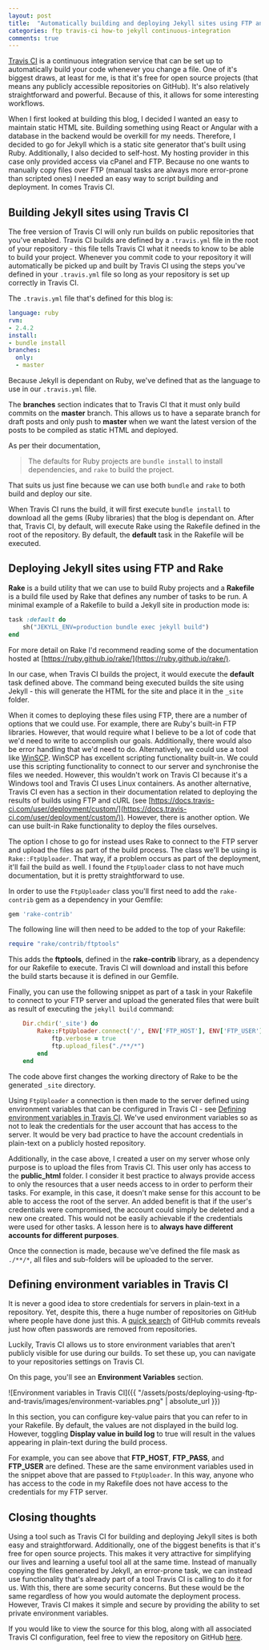 ```yaml
---
layout: post
title:  "Automatically building and deploying Jekyll sites using FTP and Travis CI"
categories: ftp travis-ci how-to jekyll continuous-integration
comments: true
---
```


[Travis CI](https://travis-ci.org/) is a continuous integration service that can be set up to automatically build your code whenever you change a file. One of it's biggest draws, at least for me, is that it's free for open source projects (that means any publicly accessible repositories on GitHub). It's also relatively straightforward and powerful. Because of this, it allows for some interesting workflows.

When I first looked at building this blog, I decided I wanted an easy to maintain static HTML site. Building something using React or Angular with a database in the backend would be overkill for my needs. Therefore, I decided to go for Jekyll which is a static site generator that's built using Ruby. Additionally, I also decided to self-host. My hosting provider in this case only provided access via cPanel and FTP. Because no one wants to manually copy files over FTP (manual tasks are always more error-prone than scripted ones) I needed an easy way to script building and deployment. In comes Travis CI.

## Building Jekyll sites using Travis CI
The free version of Travis CI will only run builds on public repositories that you've enabled. Travis CI builds are defined by a `.travis.yml` file in the root of your repository - this file tells Travis CI what it needs to know to be able to build your project. Whenever you commit code to your repository it will automatically be picked up and built by Travis CI using the steps you've defined in your `.travis.yml` file so long as your repository is set up correctly in Travis CI. 

The `.travis.yml` file that's defined for this blog is:

```yaml
language: ruby
rvm:
- 2.4.2
install:
- bundle install
branches:
  only:
  - master
```

Because Jekyll is dependant on Ruby, we've defined that as the language to use in our `.travis.yml` file.

The **branches** section indicates that to Travis CI that it must only build commits on the **master** branch. This allows us to have a separate branch for draft posts and only push to **master** when we want the latest version of the posts to be compiled as static HTML and deployed.

As per their documentation,

 > The defaults for Ruby projects are `bundle install` to install dependencies, and `rake` to build the project.

That suits us just fine because we can use both `bundle` and `rake` to both build and deploy our site. 

When Travis CI runs the build, it will first execute `bundle install` to download all the gems (Ruby libraries) that the blog is dependant on. After that, Travis CI, by default, will execute Rake using the Rakefile defined in the root of the repository. By default, the **default** task in the Rakefile will be executed.

## Deploying Jekyll sites using FTP and Rake
**Rake** is a build utility that we can use to build Ruby projects and a **Rakefile** is a build file used by Rake that defines any number of tasks to be run. A minimal example of a Rakefile to build a Jekyll site in production mode is:

```ruby
task :default do    
    sh("JEKYLL_ENV=production bundle exec jekyll build")
end
```

For more detail on Rake I'd recommend reading some of the documentation hosted at [https://ruby.github.io/rake/](https://ruby.github.io/rake/).

In our case, when Travis CI builds the project, it would execute the **default** task defined above. The command being executed builds the site using Jekyll - this will generate the HTML for the site and place it in the `_site` folder. 

When it comes to deploying these files using FTP, there are a number of options that we could use. For example, there are Ruby's built-in FTP libraries. However, that would require what I believe to be a lot of code that we'd need to write to accomplish our goals. Additionally, there would also be error handling that we'd need to do. Alternatively, we could use a tool like [WinSCP](https://winscp.net/). WinSCP has excellent scripting functionality built-in. We could use this scripting functionality to connect to our server and synchronise the files we needed. However, this wouldn't work on Travis CI because it's a Windows tool and Travis CI uses Linux containers. As another alternative, Travis CI even has a section in their documentation related to deploying the results of builds using FTP and cURL (see [https://docs.travis-ci.com/user/deployment/custom/](https://docs.travis-ci.com/user/deployment/custom/)). However, there is another option. We can use built-in Rake functionality to deploy the files ourselves.

The option I chose to go for instead uses Rake to connect to the FTP server and upload the files as part of the build process. The class we'll be using is `Rake::FtpUploader`. That way, if a problem occurs as part of the deployment, it'll fail the build as well. I found the `FtpUploader` class to not have much documentation, but it is pretty straightforward to use. 

In order to use the `FtpUploader` class you'll first need to add the `rake-contrib` gem as a dependency in your Gemfile:

```ruby
gem 'rake-contrib'
```

The following line will then need to be added to the top of your Rakefile:

```ruby
require "rake/contrib/ftptools"
```

This adds the **ftptools**, defined in the **rake-contrib** library, as a dependency for our Rakefile to execute. Travis CI will download and install this before the build starts because it is defined in our Gemfile.

Finally, you can use the following snippet as part of a task in your Rakefile to connect to your FTP server and upload the generated files that were built as result of executing the `jekyll build` command:

```ruby
    Dir.chdir('_site') do
        Rake::FtpUploader.connect('/', ENV['FTP_HOST'], ENV['FTP_USER'], ENV['FTP_PASS']) do |ftp|
            ftp.verbose = true
            ftp.upload_files("./**/*")
        end
    end
```

The code above first changes the working directory of Rake to be the generated `_site` directory.  

Using `FtpUploader` a connection is then made to the server defined using environment variables that can be configured in Travis CI - see [Defining environment variables in Travis CI](#defining-environment-variables-in-travis-ci). We've used environment variables so as not to leak the credentials for the user account that has access to the server. It would be very bad practice to have the account credentials in plain-text on a publicly hosted repository.

Additionally, in the case above, I created a user on my server whose only purpose is to upload the files from Travis CI. This user only has access to the **public_html** folder. I consider it best practice to always provide access to only the resources that a user needs access to in order to perform their tasks. For example, in this case, it doesn't make sense for this account to be able to access the root of the server. An added benefit is that if the user's credentials were compromised, the account could simply be deleted and a new one created. This would not be easily achievable if the credentials were used for other tasks. A lesson here is to **always have different accounts for different purposes**.

Once the connection is made, because we've defined the file mask as `./**/*`, all files and sub-folders will be uploaded to the server.

## Defining environment variables in Travis CI
It is never a good idea to store credentials for servers in plain-text in a repository. Yet, despite this, there a huge number of repositories on GitHub where people have done just this. A [quick search](https://github.com/search?utf8=%E2%9C%93&q=remove+password&type=Commits) of GitHub commits reveals just how often passwords are removed from repositories. 

Luckily, Travis CI allows us to store environment variables that aren't publicly visible for use during our builds. To set these up, you can navigate to your repositories settings on Travis CI.

On this page, you'll see an **Environment Variables** section. 

![Environment variables in Travis CI]({{ "/assets/posts/deploying-using-ftp-and-travis/images/environment-variables.png" | absolute_url }})

In this section, you can configure key-value pairs that you can refer to in your Rakefile. By default, the values are not displayed in the build log. However, toggling **Display value in build log** to true will result in the values appearing in plain-text during the build process.

For example, you can see above that **FTP_HOST**, **FTP_PASS**, and **FTP_USER** are defined. These are the same environment variables used in the snippet above that are passed to `FtpUploader`. In this way, anyone who has access to the code in my Rakefile does not have access to the credentials for my FTP server.

## Closing thoughts
Using a tool such as Travis CI for building and deploying Jekyll sites is both easy and straightforward. Additionally, one of the biggest benefits is that it's free for open source projects. This makes it very attractive for simplifying our lives and learning a useful tool all at the same time. Instead of manually copying the files generated by Jekyll, an error-prone task, we can instead use functionality that's already part of a tool Travis CI is calling to do it for us. With this, there are some security concerns. But these would be the same regardless of how you would automate the deployment process. However, Travis CI makes it simple and secure by providing the ability to set private environment variables.

If you would like to view the source for this blog, along with all associated Travis CI configuration, feel free to view the repository on GitHub [here](https://github.com/kpdowns/blog).